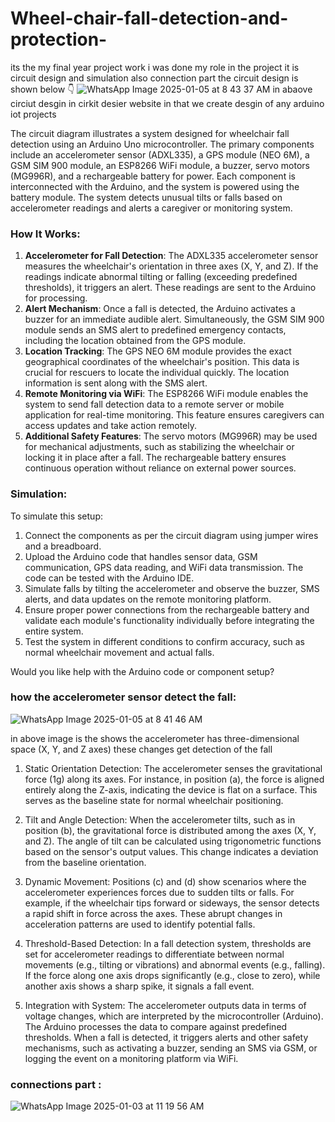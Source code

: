 # Wheel-chair-fall-detection-and-protection-
its the my final year project work i was done my role in the project it is circuit design and simulation also connection part the circuit design is shown below 👇 
![WhatsApp Image 2025-01-05 at 8 43 37 AM](https://github.com/user-attachments/assets/3583b8a5-1f2d-4678-83dc-071b0836ee30)
in abaove circiut desgin in cirkit desier website in that we create desgin of any arduino iot projects


The circuit diagram illustrates a system designed for wheelchair fall detection using an Arduino Uno microcontroller. The primary components include an accelerometer sensor (ADXL335), a GPS module (NEO 6M), a GSM SIM 900 module, an ESP8266 WiFi module, a buzzer, servo motors (MG996R), and a rechargeable battery for power. Each component is interconnected with the Arduino, and the system is powered using the battery module. The system detects unusual tilts or falls based on accelerometer readings and alerts a caregiver or monitoring system.

### How It Works:
1. **Accelerometer for Fall Detection**: The ADXL335 accelerometer sensor measures the wheelchair's orientation in three axes (X, Y, and Z). If the readings indicate abnormal tilting or falling (exceeding predefined thresholds), it triggers an alert. These readings are sent to the Arduino for processing.
2. **Alert Mechanism**: Once a fall is detected, the Arduino activates a buzzer for an immediate audible alert. Simultaneously, the GSM SIM 900 module sends an SMS alert to predefined emergency contacts, including the location obtained from the GPS module.
3. **Location Tracking**: The GPS NEO 6M module provides the exact geographical coordinates of the wheelchair's position. This data is crucial for rescuers to locate the individual quickly. The location information is sent along with the SMS alert.
4. **Remote Monitoring via WiFi**: The ESP8266 WiFi module enables the system to send fall detection data to a remote server or mobile application for real-time monitoring. This feature ensures caregivers can access updates and take action remotely.
5. **Additional Safety Features**: The servo motors (MG996R) may be used for mechanical adjustments, such as stabilizing the wheelchair or locking it in place after a fall. The rechargeable battery ensures continuous operation without reliance on external power sources.

### Simulation:
To simulate this setup:
1. Connect the components as per the circuit diagram using jumper wires and a breadboard.
2. Upload the Arduino code that handles sensor data, GSM communication, GPS data reading, and WiFi data transmission. The code can be tested with the Arduino IDE.
3. Simulate falls by tilting the accelerometer and observe the buzzer, SMS alerts, and data updates on the remote monitoring platform.
4. Ensure proper power connections from the rechargeable battery and validate each module's functionality individually before integrating the entire system.
5. Test the system in different conditions to confirm accuracy, such as normal wheelchair movement and actual falls. 

Would you like help with the Arduino code or component setup?

### how the accelerometer sensor detect the fall:
![WhatsApp Image 2025-01-05 at 8 41 46 AM](https://github.com/user-attachments/assets/a000c22c-c5c6-4331-b626-4327d66a9f71)

in above image is the shows the accelerometer has three-dimensional space (X, Y, and Z axes) these changes get detection of the fall
1. Static Orientation Detection: The accelerometer senses the gravitational force (1g) along its axes. For instance, in position (a), the force is aligned entirely along the Z-axis, indicating the device is flat on a surface. This serves as the baseline state for normal wheelchair positioning.

2. Tilt and Angle Detection: When the accelerometer tilts, such as in position (b), the gravitational force is distributed among the axes (X, Y, and Z). The angle of tilt can be calculated using trigonometric functions based on the sensor's output values. This change indicates a deviation from the baseline orientation.

3. Dynamic Movement: Positions (c) and (d) show scenarios where the accelerometer experiences forces due to sudden tilts or falls. For example, if the wheelchair tips forward or sideways, the sensor detects a rapid shift in force across the axes. These abrupt changes in acceleration patterns are used to identify potential falls.

4. Threshold-Based Detection: In a fall detection system, thresholds are set for accelerometer readings to differentiate between normal movements (e.g., tilting or vibrations) and abnormal events (e.g., falling). If the force along one axis drops significantly (e.g., close to zero), while another axis shows a sharp spike, it signals a fall event.

5. Integration with System: The accelerometer outputs data in terms of voltage changes, which are interpreted by the microcontroller (Arduino). The Arduino processes the data to compare against predefined thresholds. When a fall is detected, it triggers alerts and other safety mechanisms, such as activating a buzzer, sending an SMS via GSM, or logging the event on a monitoring platform via WiFi.
### connections part :
![WhatsApp Image 2025-01-03 at 11 19 56 AM](https://github.com/user-attachments/assets/d6244a72-4300-425a-b05f-185acbc8af36)





